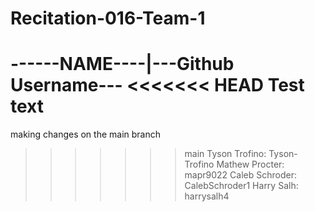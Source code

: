 # Recitation-016-Team-1
------NAME----|---Github Username---
<<<<<<< HEAD
Test text
=======
making changes on the main branch
>>>>>>> main
Tyson Trofino: Tyson-Trofino
Mathew Procter: mapr9022
Caleb Schroder: CalebSchroder1
Harry Salh: harrysalh4

